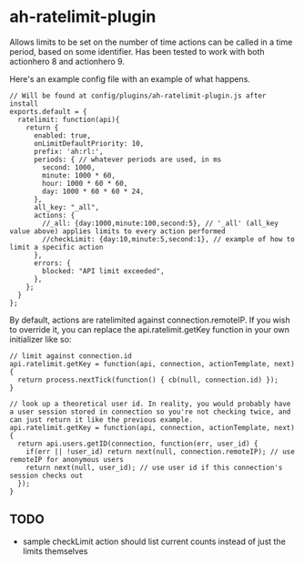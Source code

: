 # ah-ratelimit-plugin

Allows limits to be set on the number of time actions can be called in a time period, based on some identifier.  Has been tested to work with both actionhero 8 and actionhero 9.

Here's an example config file with an example of what happens.

    // Will be found at config/plugins/ah-ratelimit-plugin.js after install
    exports.default = {
      ratelimit: function(api){
        return {
          enabled: true,
          onLimitDefaultPriority: 10,
          prefix: 'ah:rl:',
          periods: { // whatever periods are used, in ms
            second: 1000,
            minute: 1000 * 60,
            hour: 1000 * 60 * 60,
            day: 1000 * 60 * 60 * 24,
          },
          all_key: "_all",
          actions: {
            //_all: {day:1000,minute:100,second:5}, // '_all' (all_key value above) applies limits to every action performed
            //checkLimit: {day:10,minute:5,second:1}, // example of how to limit a specific action
          },
          errors: {
            blocked: "API limit exceeded",
          },
        };
      }
    };

By default, actions are ratelimited against connection.remoteIP.  If you wish to override it, you can replace the api.ratelimit.getKey function in your own initializer like so:

    // limit against connection.id
    api.ratelimit.getKey = function(api, connection, actionTemplate, next) {
      return process.nextTick(function() { cb(null, connection.id) });
    }
    
    // look up a theoretical user id. In reality, you would probably have a user session stored in connection so you're not checking twice, and can just return it like the previous example.
    api.ratelimit.getKey = function(api, connection, actionTemplate, next) {
      return api.users.getID(connection, function(err, user_id) {
        if(err || !user_id) return next(null, connection.remoteIP); // use remoteIP for anonymous users
        return next(null, user_id); // use user id if this connection's session checks out
      });
    }

## TODO

* sample checkLimit action should list current counts instead of just the limits themselves